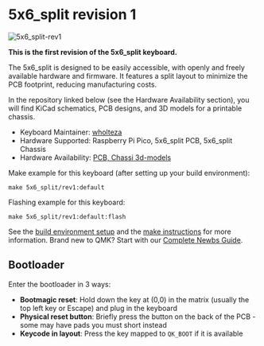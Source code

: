# 5x6_split revision 1

![5x6_split-rev1](https://git.zacke.dev/wholteza/5x6-split-kb/raw/branch/main/rev1/images/assembled.jpeg)

**This is the first revision of the 5x6_split keyboard.**

The 5x6_split is designed to be easily accessible, with openly and freely available hardware and firmware. It features a split layout to minimize the PCB footprint, reducing manufacturing costs.

In the repository linked below (see the Hardware Availability section), you will find KiCad schematics, PCB designs, and 3D models for a printable chassis.

* Keyboard Maintainer: [wholteza](https://github.com/wholteza)
* Hardware Supported: Raspberry Pi Pico, 5x6_split PCB, 5x6_split Chassis
* Hardware Availability: [PCB, Chassi 3d-models](https://git.zacke.dev/wholteza/5x6-split-kb/src/branch/main/rev1)

Make example for this keyboard (after setting up your build environment):

    make 5x6_split/rev1:default

Flashing example for this keyboard:

    make 5x6_split/rev1:default:flash

See the [build environment setup](https://docs.qmk.fm/#/getting_started_build_tools) and the [make instructions](https://docs.qmk.fm/#/getting_started_make_guide) for more information. Brand new to QMK? Start with our [Complete Newbs Guide](https://docs.qmk.fm/#/newbs).

## Bootloader

Enter the bootloader in 3 ways:

* **Bootmagic reset**: Hold down the key at (0,0) in the matrix (usually the top left key or Escape) and plug in the keyboard
* **Physical reset button**: Briefly press the button on the back of the PCB - some may have pads you must short instead
* **Keycode in layout**: Press the key mapped to `QK_BOOT` if it is available
